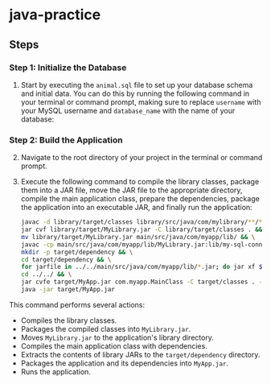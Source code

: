 # java-practice

## Steps

### Step 1: Initialize the Database

1. Start by executing the `animal.sql` file to set up your database schema and initial data. You can do this by running the following command in your terminal or command prompt, making sure to replace `username` with your MySQL username and `database_name` with the name of your database:

### Step 2: Build the Application

2. Navigate to the root directory of your project in the terminal or command prompt.

3. Execute the following command to compile the library classes, package them into a JAR file, move the JAR file to the appropriate directory, compile the main application class, prepare the dependencies, package the application into an executable JAR, and finally run the application:

   ```bash
   javac -d library/target/classes library/src/java/com/mylibrary/**/*.java && \
   jar cvf library/target/MyLibrary.jar -C library/target/classes . && \
   mv library/target/MyLibrary.jar main/src/java/com/myapp/lib/ && \
   javac -cp main/src/java/com/myapp/lib/MyLibrary.jar:lib/my-sql-connector-j-9.0.0.jar -d target/classes -sourcepath main/src/java main/src/java/com/myapp/MainClass.java && \
   mkdir -p target/dependency && \
   cd target/dependency && \
   for jarfile in ../../main/src/java/com/myapp/lib/*.jar; do jar xf $jarfile; done && \
   cd ../../ && \
   jar cvfe target/MyApp.jar com.myapp.MainClass -C target/classes . -C target/dependency . && \
   java -jar target/MyApp.jar
   ```

This command performs several actions:

- Compiles the library classes.
- Packages the compiled classes into `MyLibrary.jar`.
- Moves `MyLibrary.jar` to the application's library directory.
- Compiles the main application class with dependencies.
- Extracts the contents of library JARs to the `target/dependency` directory.
- Packages the application and its dependencies into `MyApp.jar`.
- Runs the application.
